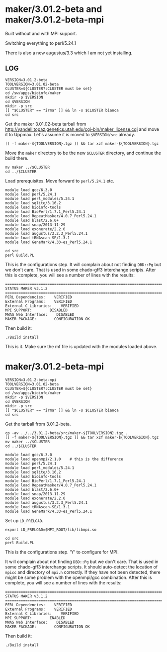 maker/3.01.2-beta and maker/3.01.2-beta-mpi
=================

Built without and with MPI support.

Switching everything to perl/5.24.1

There is also a new augustus/3.3 which I am not yet installing.

LOG
---

    VERSION=3.01.2-beta
    TOOLVERSION=3.01.02-beta
    CLUSTER=${CLUSTER?:CLUSTER must be set}
    cd /sw/apps/bioinfo/maker
    mkdir -p $VERSION
    cd $VERSION
    mkdir -p src
    [[ "$CLUSTER" == "irma" ]] && ln -s $CLUSTER bianca
    cd src

Get the maker 3.01.02-beta tarball from
http://yandell.topaz.genetics.utah.edu/cgi-bin/maker_license.cgi and move it to
Uppmax.  Let's assume it is moved to `$VERSION/src` already.

    [[ -f maker-${TOOLVERSION}.tgz ]] && tar xzf maker-${TOOLVERSION}.tgz

Move the `maker` directory to be the new `$CLUSTER` directory, and continue the
build there.

    mv maker ../$CLUSTER
    cd ../$CLUSTER

Load prerequisites.  Move forward to `perl/5.24.1` etc.

    module load gcc/6.3.0
    module load perl/5.24.1
    module load perl_modules/5.24.1
    module load sqlite/3.16.2
    module load bioinfo-tools
    module load BioPerl/1.7.1_Perl5.24.1
    module load RepeatMasker/4.0.7_Perl5.24.1
    module load blast/2.6.0+
    module load snap/2013-11-29
    module load exonerate/2.2.0
    module load augustus/3.2.3_Perl5.24.1
    module load tRNAscan-SE/1.3.1
    module load GeneMark/4.33-es_Perl5.24.1

    cd src
    perl Build.PL

This is the configurations step.  It will complain about not finding `DBD::Pg`
but we don't care.  That is used in some chado-gff3 interchange scripts.  After
this is complete, you will see a number of lines with the results:

    ==============================================================================
    STATUS MAKER v3.1.2
    ==============================================================================
    PERL Dependencies:    VERIFIED
    External Programs:    VERIFIED
    External C Libraries:    VERIFIED
    MPI SUPPORT:        DISABLED
    MWAS Web Interface:    DISABLED
    MAKER PACKAGE:        CONFIGURATION OK

Then build it:

    ./Build install

This is it.  Make sure the mf file is updated with the modules loaded above.


maker/3.01.2-beta-mpi
=================

    VERSION=3.01.2-beta-mpi
    TOOLVERSION=3.01.02-beta
    CLUSTER=${CLUSTER?:CLUSTER must be set}
    cd /sw/apps/bioinfo/maker
    mkdir -p $VERSION
    cd $VERSION
    mkdir -p src
    [[ "$CLUSTER" == "irma" ]] && ln -s $CLUSTER bianca
    cd src

Get the tarball from 3.01.2-beta.

    cp -av ../../3.01.2-beta/src/maker-${TOOLVERSION}.tgz .
    [[ -f maker-${TOOLVERSION}.tgz ]] && tar xzf maker-${TOOLVERSION}.tgz
    mv maker ../$CLUSTER
    cd ../$CLUSTER

    module load gcc/6.3.0
    module load openmpi/2.1.0    # this is the difference
    module load perl/5.24.1
    module load perl_modules/5.24.1
    module load sqlite/3.16.2
    module load bioinfo-tools
    module load BioPerl/1.7.1_Perl5.24.1
    module load RepeatMasker/4.0.7_Perl5.24.1
    module load blast/2.6.0+
    module load snap/2013-11-29
    module load exonerate/2.2.0
    module load augustus/3.2.3_Perl5.24.1
    module load tRNAscan-SE/1.3.1
    module load GeneMark/4.33-es_Perl5.24.1

Set up `LD_PRELOAD`.

    export LD_PRELOAD=$MPI_ROOT/lib/libmpi.so

    cd src
    perl Build.PL

This is the configurations step.  'Y' to configure for MPI.

It will complain about not finding `DBD::Pg` but we don't care.  That is used
in some chado-gff3 interchange scripts.  It should auto-detect the location of
`mpicc` and directory of `mpi.h` correctly.  If they have not been detected,
there might be some problem with the openmpi/gcc combination.  After this is
complete, you will see a number of lines with the results:

    ==============================================================================
    STATUS MAKER v3.1.2
    ==============================================================================
    PERL Dependencies:    VERIFIED
    External Programs:    VERIFIED
    External C Libraries:    VERIFIED
    MPI SUPPORT:        ENABLED
    MWAS Web Interface:    DISABLED
    MAKER PACKAGE:        CONFIGURATION OK

Then build it:

    ./Build install

